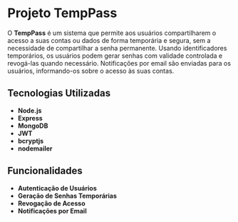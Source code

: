 # Projeto TempPass

O **TempPass** é um sistema que permite aos usuários compartilharem o acesso a suas contas ou dados de forma temporária e segura, sem a necessidade de compartilhar a senha permanente. Usando identificadores temporários, os usuários podem gerar senhas com validade controlada e revogá-las quando necessário. Notificações por email são enviadas para os usuários, informando-os sobre o acesso às suas contas.

## Tecnologias Utilizadas

- **Node.js**
- **Express**
- **MongoDB**
- **JWT**
- **bcryptjs**
- **nodemailer**

## Funcionalidades

- **Autenticação de Usuários**
- **Geração de Senhas Temporárias**
- **Revogação de Acesso**
- **Notificações por Email**
